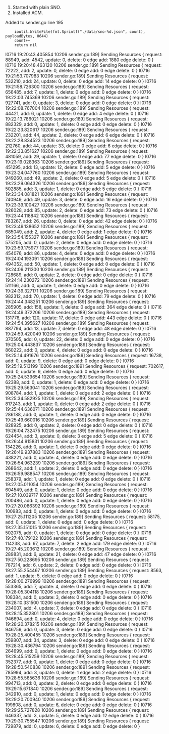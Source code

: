 1. Started with plain SNO.
2. Installed ACM.

Added to sender.go line 195
```
	ioutil.WriteFile(fmt.Sprintf("./data/sno-%d.json", count), payloadBytes, 0644)
	count++
	return nil
```

I0716 19:20:43.405854   10206 sender.go:189] Sending Resources { request: 88949, add: 4542, update: 0, delete: 0 edge add: 1880 edge delete: 0 }
I0716 19:20:48.463120   10206 sender.go:189] Sending Resources { request: 72222, add: 2, update: 0, delete: 0 edge add: 0 edge delete: 0 }
I0716 19:21:53.707983   10206 sender.go:189] Sending Resources { request: 532210, add: 24, update: 0, delete: 0 edge add: 14 edge delete: 0 }
I0716 19:21:58.726300   10206 sender.go:189] Sending Resources { request: 656485, add: 7, update: 1, delete: 0 edge add: 0 edge delete: 0 }
I0716 19:22:03.745369   10206 sender.go:189] Sending Resources { request: 927741, add: 0, update: 3, delete: 0 edge add: 0 edge delete: 0 }
I0716 19:22:08.767004   10206 sender.go:189] Sending Resources { request: 44421, add: 6, update: 1, delete: 0 edge add: 4 edge delete: 0 }
I0716 19:22:13.786021   10206 sender.go:189] Sending Resources { request: 882329, add: 0, update: 1, delete: 0 edge add: 0 edge delete: 0 }
I0716 19:22:23.820617   10206 sender.go:189] Sending Resources { request: 232201, add: 44, update: 2, delete: 0 edge add: 6 edge delete: 0 }
I0716 19:22:28.834523   10206 sender.go:189] Sending Resources { request: 212760, add: 44, update: 33, delete: 0 edge add: 6 edge delete: 0 }
I0716 19:22:33.851627   10206 sender.go:189] Sending Resources { request: 481059, add: 29, update: 1, delete: 0 edge add: 77 edge delete: 0 }
I0716 19:23:19.028363   10206 sender.go:189] Sending Resources { request: 451295, add: 13, update: 12, delete: 0 edge add: 5 edge delete: 0 }
I0716 19:23:24.047760   10206 sender.go:189] Sending Resources { request: 949260, add: 49, update: 2, delete: 0 edge add: 5 edge delete: 0 }
I0716 19:23:29.064326   10206 sender.go:189] Sending Resources { request: 502885, add: 3, update: 1, delete: 0 edge add: 5 edge delete: 0 }
I0716 19:23:34.081821   10206 sender.go:189] Sending Resources { request: 740949, add: 49, update: 3, delete: 0 edge add: 16 edge delete: 0 }
I0716 19:23:39.100427   10206 sender.go:189] Sending Resources { request: 826028, add: 85, update: 2, delete: 0 edge add: 73 edge delete: 0 }
I0716 19:23:44.118842   10206 sender.go:189] Sending Resources { request: 783267, add: 26, update: 0, delete: 0 edge add: 42 edge delete: 0 }
I0716 19:23:49.138652   10206 sender.go:189] Sending Resources { request: 685049, add: 2, update: 4, delete: 0 edge add: 1 edge delete: 0 }
I0716 19:23:54.155327   10206 sender.go:189] Sending Resources { request: 575205, add: 0, update: 2, delete: 0 edge add: 0 edge delete: 0 }
I0716 19:23:59.175977   10206 sender.go:189] Sending Resources { request: 454076, add: 86, update: 4, delete: 0 edge add: 0 edge delete: 0 }
I0716 19:24:04.193091   10206 sender.go:189] Sending Resources { request: 494352, add: 50, update: 1, delete: 0 edge add: 0 edge delete: 0 }
I0716 19:24:09.211300   10206 sender.go:189] Sending Resources { request: 728689, add: 0, update: 2, delete: 0 edge add: 0 edge delete: 0 }
I0716 19:24:14.230272   10206 sender.go:189] Sending Resources { request: 511166, add: 0, update: 1, delete: 0 edge add: 0 edge delete: 0 }
I0716 19:24:39.327171   10206 sender.go:189] Sending Resources { request: 982312, add: 70, update: 1, delete: 0 edge add: 79 edge delete: 0 }
I0716 19:24:44.348251   10206 sender.go:189] Sending Resources { request: 285905, add: 158, update: 1, delete: 0 edge add: 364 edge delete: 0 }
I0716 19:24:49.372206   10206 sender.go:189] Sending Resources { request: 131778, add: 120, update: 17, delete: 0 edge add: 443 edge delete: 0 }
I0716 19:24:54.395627   10206 sender.go:189] Sending Resources { request: 887794, add: 13, update: 7, delete: 0 edge add: 48 edge delete: 0 }
I0716 19:24:59.420049   10206 sender.go:189] Sending Resources { request: 370505, add: 0, update: 22, delete: 0 edge add: 0 edge delete: 0 }
I0716 19:25:04.443837   10206 sender.go:189] Sending Resources { request: 860222, add: 0, update: 4, delete: 0 edge add: 0 edge delete: 0 }
I0716 19:25:14.491676   10206 sender.go:189] Sending Resources { request: 16738, add: 0, update: 9, delete: 0 edge add: 0 edge delete: 0 }
I0716 19:25:19.513199   10206 sender.go:189] Sending Resources { request: 702617, add: 0, update: 9, delete: 0 edge add: 0 edge delete: 0 }
I0716 19:25:24.539654   10206 sender.go:189] Sending Resources { request: 62388, add: 0, update: 1, delete: 0 edge add: 0 edge delete: 0 }
I0716 19:25:29.563041   10206 sender.go:189] Sending Resources { request: 908784, add: 1, update: 1, delete: 0 edge add: 2 edge delete: 0 }
I0716 19:25:34.582925   10206 sender.go:189] Sending Resources { request: 817243, add: 1, update: 0, delete: 0 edge add: 2 edge delete: 0 }
I0716 19:25:44.636071   10206 sender.go:189] Sending Resources { request: 286188, add: 0, update: 1, delete: 0 edge add: 0 edge delete: 0 }
I0716 19:25:49.660016   10206 sender.go:189] Sending Resources { request: 828925, add: 0, update: 2, delete: 0 edge add: 0 edge delete: 0 }
I0716 19:26:04.732475   10206 sender.go:189] Sending Resources { request: 624454, add: 3, update: 0, delete: 3 edge add: 5 edge delete: 0 }
I0716 19:26:44.915831   10206 sender.go:189] Sending Resources { request: 134226, add: 0, update: 1, delete: 0 edge add: 0 edge delete: 0 }
I0716 19:26:49.937883   10206 sender.go:189] Sending Resources { request: 438221, add: 0, update: 4, delete: 0 edge add: 0 edge delete: 0 }
I0716 19:26:54.963239   10206 sender.go:189] Sending Resources { request: 268642, add: 1, update: 2, delete: 0 edge add: 0 edge delete: 0 }
I0716 19:26:59.988547   10206 sender.go:189] Sending Resources { request: 258379, add: 1, update: 1, delete: 0 edge add: 0 edge delete: 0 }
I0716 19:27:05.011054   10206 sender.go:189] Sending Resources { request: 604549, add: 0, update: 1, delete: 0 edge add: 0 edge delete: 0 }
I0716 19:27:10.039717   10206 sender.go:189] Sending Resources { request: 200486, add: 0, update: 1, delete: 0 edge add: 0 edge delete: 0 }
I0716 19:27:20.086392   10206 sender.go:189] Sending Resources { request: 100983, add: 0, update: 1, delete: 0 edge add: 0 edge delete: 0 }
I0716 19:27:25.111205   10206 sender.go:189] Sending Resources { request: 58175, add: 0, update: 1, delete: 0 edge add: 0 edge delete: 0 }
I0716 19:27:35.151015   10206 sender.go:189] Sending Resources { request: 502075, add: 0, update: 1, delete: 0 edge add: 0 edge delete: 0 }
I0716 19:27:40.179122   10206 sender.go:189] Sending Resources { request: 114238, add: 67, update: 7, delete: 2 edge add: 179 edge delete: 0 }
I0716 19:27:45.203612   10206 sender.go:189] Sending Resources { request: 289831, add: 6, update: 21, delete: 0 edge add: 47 edge delete: 0 }
I0716 19:27:50.228695   10206 sender.go:189] Sending Resources { request: 767214, add: 6, update: 2, delete: 0 edge add: 0 edge delete: 0 }
I0716 19:27:55.254467   10206 sender.go:189] Sending Resources { request: 8563, add: 1, update: 5, delete: 0 edge add: 0 edge delete: 0 }
I0716 19:28:00.276999   10206 sender.go:189] Sending Resources { request: 553365, add: 7, update: 4, delete: 0 edge add: 0 edge delete: 0 }
I0716 19:28:05.304118   10206 sender.go:189] Sending Resources { request: 108384, add: 0, update: 3, delete: 0 edge add: 0 edge delete: 0 }
I0716 19:28:10.331500   10206 sender.go:189] Sending Resources { request: 234007, add: 4, update: 7, delete: 0 edge add: 0 edge delete: 0 }
I0716 19:28:15.352801   10206 sender.go:189] Sending Resources { request: 946694, add: 0, update: 4, delete: 0 edge add: 0 edge delete: 0 }
I0716 19:28:20.378215   10206 sender.go:189] Sending Resources { request: 946759, add: 0, update: 3, delete: 0 edge add: 0 edge delete: 0 }
I0716 19:28:25.400455   10206 sender.go:189] Sending Resources { request: 259807, add: 34, update: 3, delete: 0 edge add: 0 edge delete: 0 }
I0716 19:28:30.436794   10206 sender.go:189] Sending Resources { request: 264699, add: 0, update: 1, delete: 0 edge add: 0 edge delete: 0 }
I0716 19:28:45.515259   10206 sender.go:189] Sending Resources { request: 352377, add: 0, update: 1, delete: 0 edge add: 0 edge delete: 0 }
I0716 19:28:50.540838   10206 sender.go:189] Sending Resources { request: 785994, add: 3, update: 0, delete: 1 edge add: 2 edge delete: 0 }
I0716 19:28:55.565636   10206 sender.go:189] Sending Resources { request: 994713, add: 0, update: 2, delete: 0 edge add: 0 edge delete: 0 }
I0716 19:29:15.671840   10206 sender.go:189] Sending Resources { request: 342910, add: 0, update: 1, delete: 0 edge add: 0 edge delete: 0 }
I0716 19:29:20.700940   10206 sender.go:189] Sending Resources { request: 199808, add: 0, update: 6, delete: 0 edge add: 0 edge delete: 0 }
I0716 19:29:25.727828   10206 sender.go:189] Sending Resources { request: 646337, add: 3, update: 5, delete: 0 edge add: 12 edge delete: 0 }
I0716 19:29:30.755547   10206 sender.go:189] Sending Resources { request: 729879, add: 0, update: 6, delete: 0 edge add: 0 edge delete: 0 }

